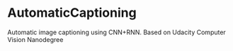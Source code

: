 # AutomaticCaptioning
Automatic image captioning using CNN+RNN. Based on Udacity Computer Vision Nanodegree
